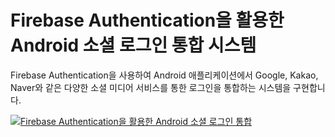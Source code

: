 # Firebase Authentication을 활용한 Android 소셜 로그인 통합 시스템

Firebase Authentication을 사용하여 Android 애플리케이션에서 Google, Kakao, Naver와 같은 다양한 소셜 미디어 서비스를 통한 로그인을 통합하는 시스템을 구현합니다.

[![Firebase Authentication을 활용한 Android 소셜 로그인 통합](https://img.youtube.com/vi/P0s0tg8WFuA/hqdefault.jpg)](https://www.youtube.com/watch?v=P0s0tg8WFuA)
